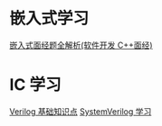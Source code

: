 # 嵌入式学习

[嵌入式面经题全解析(软件开发 C++面经)](<知识学习/嵌入式面经题全解析(软件开发C++面经).md>)

# IC 学习

[Verilog 基础知识点](知识学习/芯片开发/Verilog&SystemVerilog/Verilog基础知识点.md)
[SystemVerilog 学习](知识学习/芯片开发/Verilog&SystemVerilog/SystemVerilog学习汇总.md)
